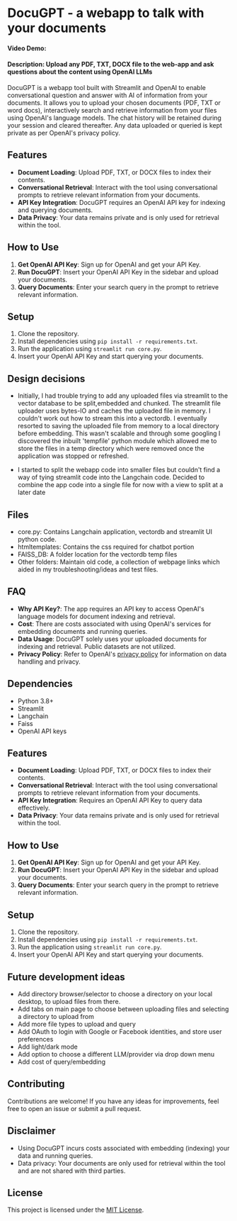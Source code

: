 # DocuGPT - a webapp to talk with your documents

#### Video Demo: 
#### Description: Upload any PDF, TXT, DOCX file to the web-app and ask questions about the content using OpenAI LLMs

DocuGPT is a webapp tool built with Streamlit and OpenAI to enable conversational question and answer with AI of information from your documents. It allows you to upload your chosen documents (PDF, TXT or word docs), interactively search and retrieve information from your files using OpenAI's language models. The chat history will be retained during your session  and cleared thereafter. Any data uploaded or queried is kept private as per OpenAI's privacy policy.

## Features

- **Document Loading**: Upload PDF, TXT, or DOCX files to index their contents.
- **Conversational Retrieval**: Interact with the tool using conversational prompts to retrieve relevant information from your documents.
- **API Key Integration**: DocuGPT requires an OpenAI API key for indexing and querying documents.
- **Data Privacy**: Your data remains private and is only used for retrieval within the tool.

## How to Use

1. **Get OpenAI API Key**: Sign up for OpenAI and get your API Key.
2. **Run DocuGPT**: Insert your OpenAI API Key in the sidebar and upload your documents.
3. **Query Documents**: Enter your search query in the prompt to retrieve relevant information.

## Setup

1. Clone the repository.
2. Install dependencies using `pip install -r requirements.txt`.
3. Run the application using `streamlit run core.py`.
4. Insert your OpenAI API Key and start querying your documents.

## Design decisions
- Initially, I had trouble trying to add any uploaded files via streamlit to the vector database to be split,embedded and chunked. The streamlit file uploader uses bytes-IO and caches the uploaded file in memory. I couldn't work out how to stream this into a vectordb. I eventually resorted to saving the uploaded file from memory to a local directory before embedding. This wasn't scalable and through some googling I discovered the inbuilt 'tempfile' python module which allowed me to store the files in a temp directory which were removed once the application was stopped or refreshed.

- I started to split the webapp code into smaller files but couldn't find a way of tying streamlit code into the Langchain code. Decided to combine the app code into a single file for now with a view to split at a later date

## Files
- core.py: Contains Langchain application, vectordb and streamlit UI python code.
- htmltemplates: Contains the css required for chatbot portion
- FAISS_DB: A folder location for the vectordb temp files
- Other folders: Maintain old code, a collection of webpage links which aided in my troubleshooting/ideas and test files.

## FAQ

- **Why API Key?**: The app requires an API key to access OpenAI's language models for document indexing and retrieval.
- **Cost**: There are costs associated with using OpenAI's services for embedding documents and running queries.
- **Data Usage**: DocuGPT solely uses your uploaded documents for indexing and retrieval. Public datasets are not utilized.
- **Privacy Policy**: Refer to OpenAI's [privacy policy](https://openai.com/policies/privacy-policy) for information on data handling and privacy.

## Dependencies

- Python 3.8+
- Streamlit
- Langchain
- Faiss
- OpenAI API keys

## Features

- **Document Loading**: Upload PDF, TXT, or DOCX files to index their contents.
- **Conversational Retrieval**: Interact with the tool using conversational prompts to retrieve relevant information from your documents.
- **API Key Integration**: Requires an OpenAI API Key to query data effectively.
- **Data Privacy**: Your data remains private and is only used for retrieval within the tool.

## How to Use

1. **Get OpenAI API Key**: Sign up for OpenAI and get your API Key.
2. **Run DocuGPT**: Insert your OpenAI API Key in the sidebar and upload your documents.
3. **Query Documents**: Enter your search query in the prompt to retrieve relevant information.

## Setup

1. Clone the repository.
2. Install dependencies using `pip install -r requirements.txt`.
3. Run the application using `streamlit run core.py`.
4. Insert your OpenAI API Key and start querying your documents.

## Future development ideas
- Add directory browser/selector to choose a directory on your local desktop, to upload files from there.
- Add tabs on main page to choose between uploading files and selecting a directory to upload from
- Add more file types to upload and query
- Add OAuth to login with Google or Facebook identities, and store user preferences
- Add light/dark mode
- Add option to choose a different LLM/provider via drop down menu
- Add cost of query/embedding 


## Contributing

Contributions are welcome! If you have any ideas for improvements, feel free to open an issue or submit a pull request.

## Disclaimer

- Using DocuGPT incurs costs associated with embedding (indexing) your data and running queries.
- Data privacy: Your documents are only used for retrieval within the tool and are not shared with third parties.

## License

This project is licensed under the [MIT License](LICENSE).
